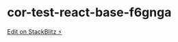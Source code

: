 # cor-test-react-base-f6gnga

[Edit on StackBlitz ⚡️](https://stackblitz.com/edit/cor-test-react-base-f6gnga)
